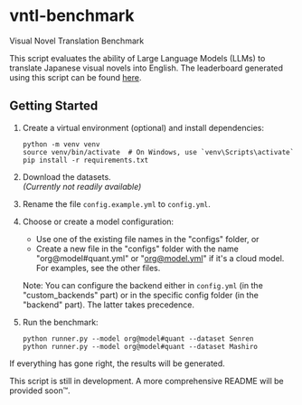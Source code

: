 # vntl-benchmark
Visual Novel Translation Benchmark

This script evaluates the ability of Large Language Models (LLMs) to translate Japanese visual novels into English. The leaderboard generated using this script can be found [here](https://huggingface.co/datasets/lmg-anon/vntl-leaderboard).

## Getting Started

1. Create a virtual environment (optional) and install dependencies:
   ```
   python -m venv venv
   source venv/bin/activate  # On Windows, use `venv\Scripts\activate`
   pip install -r requirements.txt
   ```

2. Download the datasets.  
   *(Currently not readily available)*

4. Rename the file `config.example.yml` to `config.yml`.

5. Choose or create a model configuration:
   - Use one of the existing file names in the "configs" folder, or
   - Create a new file in the "configs" folder with the name "org@model#quant.yml" or "org@model.yml" if it's a cloud model. For examples, see the other files.
   
   Note: You can configure the backend either in `config.yml` (in the "custom_backends" part) or in the specific config folder (in the "backend" part). The latter takes precedence.

6. Run the benchmark:
   ```
   python runner.py --model org@model#quant --dataset Senren
   python runner.py --model org@model#quant --dataset Mashiro
   ```

If everything has gone right, the results will be generated.

This script is still in development. A more comprehensive README will be provided soon™.
